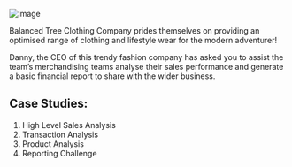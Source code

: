![image](https://github.com/user-attachments/assets/ffb52ee6-8af7-43fa-bf6f-debce8e90288)

Balanced Tree Clothing Company prides themselves on providing an optimised range of clothing and lifestyle wear for the modern adventurer!

Danny, the CEO of this trendy fashion company has asked you to assist the team’s merchandising teams analyse their sales performance and generate a basic financial report to share with the wider business.

## Case Studies:

1.  High Level Sales Analysis 
2. Transaction Analysis
3. Product Analysis
4. Reporting Challenge
